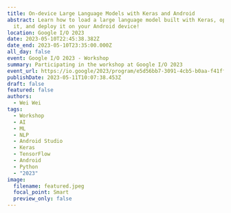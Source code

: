 ```yaml
---
title: On-device Large Language Models with Keras and Android
abstract: Learn how to load a large language model built with Keras, optimize
  it, and deploy it on your Android device!
location: Google I/O 2023
date: 2023-05-10T22:45:38.382Z
date_end: 2023-05-10T23:35:00.000Z
all_day: false
event: Google I/O 2023 - Workshop
summary: Participating in the workshop at Google I/O 2023
event_url: https://io.google/2023/program/e5d56bb7-3091-4cb5-b0aa-f41ff2cbc54e/
publishDate: 2023-05-11T10:07:38.453Z
draft: false
featured: false
authors:
  - Wei Wei
tags:
  - Workshop
  - AI
  - ML
  - NLP
  - Android Studio
  - Keras
  - TensorFlow
  - Android
  - Python
  - "2023"
image:
  filename: featured.jpeg
  focal_point: Smart
  preview_only: false
---
```

